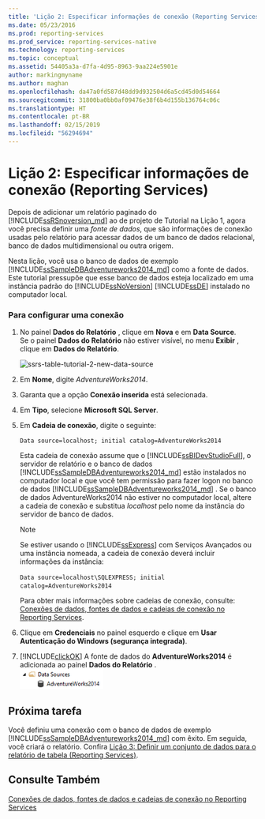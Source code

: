 ```yaml
---
title: 'Lição 2: Especificar informações de conexão (Reporting Services) | Microsoft Docs'
ms.date: 05/23/2016
ms.prod: reporting-services
ms.prod_service: reporting-services-native
ms.technology: reporting-services
ms.topic: conceptual
ms.assetid: 54405a3a-d7fa-4d95-8963-9aa224e5901e
author: markingmyname
ms.author: maghan
ms.openlocfilehash: da47a0fd587d48dd9d932504d6a5cd45d0d54664
ms.sourcegitcommit: 31800ba0bb0af09476e38f6b4d155b136764c06c
ms.translationtype: HT
ms.contentlocale: pt-BR
ms.lasthandoff: 02/15/2019
ms.locfileid: "56294694"
---
```

# <a name="lesson-2-specifying-connection-information-reporting-services"></a>Lição 2: Especificar informações de conexão (Reporting Services)
Depois de adicionar um relatório paginado do [!INCLUDE[ssRSnoversion_md](../includes/ssrsnoversion-md.md)] ao de projeto de Tutorial na Lição 1, agora você precisa definir uma *fonte de dados*, que são informações de conexão usadas pelo relatório para acessar dados de um banco de dados relacional, banco de dados multidimensional ou outra origem.  
  
Nesta lição, você usa o banco de dados de exemplo [!INCLUDE[ssSampleDBAdventureworks2014_md](../includes/sssampledbadventureworks2014-md.md)] como a fonte de dados. Este tutorial pressupõe que esse banco de dados esteja localizado em uma instância padrão do [!INCLUDE[ssNoVersion](../includes/ssnoversion-md.md)] [!INCLUDE[ssDE](../includes/ssde-md.md)] instalado no computador local.  
  
### <a name="to-set-up-a-connection"></a>Para configurar uma conexão  
  
1.  No painel **Dados do Relatório** , clique em **Nova** e em **Data Source**.  
Se o painel **Dados do Relatório** não estiver visível, no menu **Exibir** , clique em **Dados do Relatório**.  

    ![ssrs-table-tutorial-2-new-data-source](../reporting-services/media/ssrs-table-tutorial-2-new-data-source.png)
  
   2.  Em **Nome**, digite *AdventureWorks2014*.  
  
3.  Garanta que a opção **Conexão inserida** está selecionada.  
  
4.  Em **Tipo**, selecione **Microsoft SQL Server**.  
  
5.  Em **Cadeia de conexão**, digite o seguinte:  
  
    ```  
    Data source=localhost; initial catalog=AdventureWorks2014  
    ```  
  
     Esta cadeia de conexão assume que o [!INCLUDE[ssBIDevStudioFull](../includes/ssbidevstudiofull-md.md)], o servidor de relatório e o banco de dados [!INCLUDE[ssSampleDBAdventureworks2014_md](../includes/sssampledbadventureworks2014-md.md)] estão instalados no computador local e que você tem permissão para fazer logon no banco de dados [!INCLUDE[ssSampleDBAdventureworks2014_md](../includes/sssampledbadventureworks2014-md.md)] . Se o banco de dados AdventureWorks2014 não estiver no computador local, altere a cadeia de conexão e substitua *localhost* pelo nome da instância do servidor de banco de dados.
  
     >[!NOTE]  
    >Se estiver usando o [!INCLUDE[ssExpress](../includes/ssexpress-md.md)] com Serviços Avançados ou uma instância nomeada, a cadeia de conexão deverá incluir informações da instância:  
    >  
    >`Data source=localhost\SQLEXPRESS; initial catalog=AdventureWorks2014`  
    >  
    >Para obter mais informações sobre cadeias de conexão, consulte: [Conexões de dados, fontes de dados e cadeias de conexão no Reporting Services](../reporting-services/report-data/data-connections-data-sources-and-connection-strings-report-builder-and-ssrs.md).  
     
  
6.  Clique em **Credenciais** no painel esquerdo e clique em **Usar Autenticação do Windows (segurança integrada)**.  
  
7.  [!INCLUDE[clickOK](../includes/clickok-md.md)] A fonte de dados do **AdventureWorks2014** é adicionada ao painel **Dados do Relatório** .  
![ssrs_adventureworks_datasource](../reporting-services/media/ssrs-adventureworks-datasource.png)  
## <a name="next-task"></a>Próxima tarefa  
Você definiu uma conexão com o banco de dados de exemplo [!INCLUDE[ssSampleDBAdventureworks2014_md](../includes/sssampledbadventureworks2014-md.md)] com êxito. Em seguida, você criará o relatório. Confira [Lição 3: Definir um conjunto de dados para o relatório de tabela &#40;Reporting Services&#41;](../reporting-services/lesson-3-defining-a-dataset-for-the-table-report-reporting-services.md).  
  
## <a name="see-also"></a>Consulte Também  
[Conexões de dados, fontes de dados e cadeias de conexão no Reporting Services](../reporting-services/report-data/data-connections-data-sources-and-connection-strings-report-builder-and-ssrs.md)  
  
  
  

